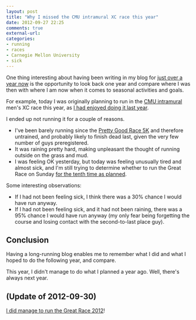 ```yaml
---
layout: post
title: "Why I missed the CMU intramural XC race this year"
date: 2012-09-27 22:25
comments: true
external-url: 
categories: 
- running
- races
- Carnegie Mellon University
- sick
---
```

One thing interesting about having been writing in my blog for [just over a year now](/blog/2012/09/22/celebrating-this-blogs-one-year-anniversary/) is the opportunity to look back one year and compare where I was then with where I am now when it comes to seasonal activities and goals.

For example, today I was originally planning to run in the [CMU intramural](http://athletics.cmu.edu/intramurals/index) men's XC race this year, as [I had enjoyed doing it last year](/blog/2011/09/23/happiness-is-finishing-39th-of-43-men-in-a-race/).

I ended up not running it for a couple of reasons.

- I've been barely running since the [Pretty Good Race 5K](/blog/2012/09/07/running-my-8th-pretty-good-race-5k-dealing-with-disappointment/) and therefore untrained, and probably likely to finish dead last, given the very few number of guys preregistered.
- It was raining pretty hard, making unpleasant the thought of running outside on the grass and mud.
- I was feeling OK yesterday, but today was feeling unusually tired and almost sick, and I'm still trying to determine whether to run the Great Race on Sunday [for the tenth time as planned](/blog/2011/09/25/blistered-but-blissful-in-the-burgh/).

Some interesting observations:

- If I had not been feeling sick, I think there was a 30% chance I would have run anyway.
- If I had not been feeling sick, and it had not been raining, there was a 95% chance I would have run anyway (my only fear being forgetting the course and losing contact with the second-to-last place guy).

## Conclusion

Having a long-running blog enables me to remember what I did and what I hoped to do the following year, and compare.

This year, I didn't manage to do what I planned a year ago. Well, there's always next year.

## (Update of 2012-09-30)

[I did manage to run the Great Race 2012](/blog/2012/09/30/running-my-10th-great-race-10k-obscene-but-in-a-good-way/)!
